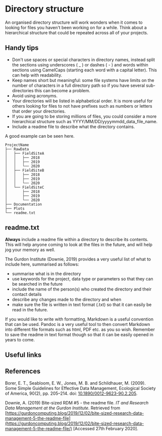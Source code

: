 # Directory structure #

An organised directory structure will work wonders when it comes to looking for files you haven't been working on for a while. Think about a hierarchical structure that could be repeated across all of your projects.

## Handy tips ##

* Don't use spaces or special characters in directory names, instead split the sections using underscores ( _ ) or dashes ( - ) and words within sections using CamelCaps (starting each word with a capital letter). This can help with readability.
* Keep names short but meaningful: some file systems have limits on the number of characters in a full directory path so if you have several sub-directories this can become a problem.
* Avoid using acronyms.
* Your directories will be listed in alphabetical order. It is more useful for others looking for files to not have prefixes such as numbers or letters that order your directories.
* If you are going to be storing millions of files, you could consider a more hierarchical structure such as YYYY/MM/DD/yyyymmdd_data_file_name.
* Include a readme file to describe what the directory contains.

A good example can be seen here.

~~~
ProjectName
├── RawData
│   ├── FieldSiteA
│   │   ├── 2018
│   │   ├── 2019
│   │   └── 2020
│   ├── FieldSiteB
│   │   ├── 2018
│   │   ├── 2019
│   │   └── 2020
│   └── FieldSiteC
│       ├── 2018
│       ├── 2019
│       └── 2020
├── Documentation
├── Plots
└── readme.txt
~~~

## readme.txt ##

**Always** include a readme file within a directory to describe its contents. This will help anyone coming to look at the files in the future, and will help jog your memory as well. 

The Gurdon Institute (Downie, 2019) provides a very useful list of what to include here, summarised as follows:

* summarise what is in the directory
* use keywords for the project, data type or parameters so that they can be searched in the future
* include the name of the person(s) who created the directory and their contact details
* describe any changes made to the directory and when
* make sure the file is written in text format (.txt) so that it can easily be read in the future.

If you would like to write with formatting, Markdown is a useful convention that can be used. Pandoc is a very useful tool to then convert Markdown into different file formats such as html, PDF etc. as you so wish. Remember to save the readme in text format though so that it can be easily opened in years to come.

## Useful links ## 

## References ##

Borer, E. T., Seabloom, E. W., Jones, M. B. and Schildhauer, M. (2009). Some Simple Guidelines for Effective Data Management, Ecological Society of America, 90(2), pp. 205–214. doi: [10.1890/0012-9623-90.2.205](https://doi.org/10.1890/0012-9623-90.2.205).

Downie, A. (2019) Bite-sized RDM #5 - the readme file. *IT and Research Data Management at the Gurdon Institute*. Retrieved from [https://gurdoncomputing.blog/2019/12/02/bite-sized-research-data-management-5-the-readme-file](https://gurdoncomputing.blog/2019/12/02/bite-sized-research-data-management-5-the-readme-file/) [Accessed 27th February 2020].